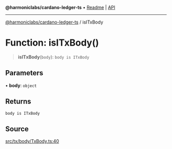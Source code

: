 **@harmoniclabs/cardano-ledger-ts** • [Readme](../Introduction.md) \| [API](../globals.md)

***

[@harmoniclabs/cardano-ledger-ts](../Introduction.md) / isITxBody

# Function: isITxBody()

> **isITxBody**(`body`): `body is ITxBody`

## Parameters

• **body**: `object`

## Returns

`body is ITxBody`

## Source

[src/tx/body/TxBody.ts:40](https://github.com/HarmonicLabs/cardano-ledger-ts/blob/d1659b0/src/tx/body/TxBody.ts#L40)
